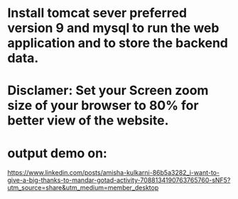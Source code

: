 # Install tomcat sever preferred version 9 and mysql to run the web application and to store the backend data.
# Disclamer: Set your Screen zoom size of your browser to 80% for better view of the website.
# output demo on:
https://www.linkedin.com/posts/amisha-kulkarni-86b5a3282_i-want-to-give-a-big-thanks-to-mandar-gotad-activity-7088134190763765760-sNF5?utm_source=share&utm_medium=member_desktop
